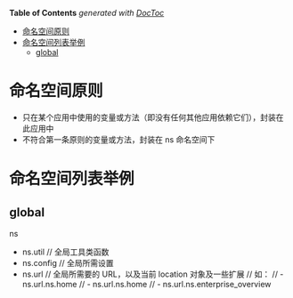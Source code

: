 <!-- START doctoc generated TOC please keep comment here to allow auto update -->
<!-- DON'T EDIT THIS SECTION, INSTEAD RE-RUN doctoc TO UPDATE -->
**Table of Contents**  *generated with [DocToc](http://doctoc.herokuapp.com/)*

- [命名空间原则](#命名空间原则)
- [命名空间列表举例](#命名空间列表举例)
  - [global](#global)

<!-- END doctoc generated TOC please keep comment here to allow auto update -->



# 命名空间原则

 - 只在某个应用中使用的变量或方法（即没有任何其他应用依赖它们），封装在此应用中
 - 不符合第一条原则的变量或方法，封装在 ns 命名空间下


# 命名空间列表举例

## global

ns
  - ns.util // 全局工具类函数
  - ns.config // 全局所需设置
  - ns.url // 全局所需要的 URL，以及当前 location 对象及一些扩展
      // 如：
      //  - ns.url.ns.home
      //  - ns.url.ns.home
      //  - ns.url.ns.enterprise_overview
